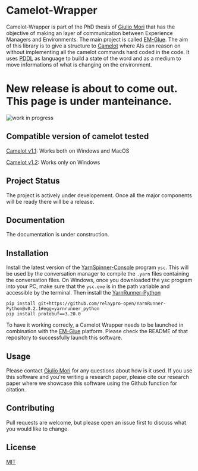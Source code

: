 # Camelot-Wrapper
 
Camelot-Wrapper is part of the PhD thesis of [Giulio Mori](https://github.com/liogiu2) that has the objective of making an layer of communication between Experience Managers and Environments. The main project is called [EM-Glue](https://github.com/liogiu2/EM-Glue).
The aim of this library is to give a structure to [Camelot](http://cs.uky.edu/~sgware/projects/camelot/) where AIs can reason on without implementing all the camelot commands hard coded in the code. It uses [PDDL](https://planning.wiki/) as language to build a state of the word and as a medium to move informations of what is changing on the environment. 

# New release is about to come out. This page is under manteinance.
![work in progress](https://icambrogiolorenzetti.edu.it/wp-content/uploads/sites/91/Work-in-progress-1024x603-1.png?x67262)

## Compatible version of camelot tested
[Camelot v1.1](http://cs.uky.edu/~sgware/projects/camelot/v1-1/): Works both on Windows and MacOS

[Camelot v1.2](http://cs.uky.edu/~sgware/projects/camelot/v1-2/): Works only on Windows

## Project Status
The project is actively under developement. Once all the major components will be ready there will be a release. 

## Documentation
The documentation is under construction. 

## Installation
Install the latest version of the [YarnSpinner-Console](https://github.com/YarnSpinnerTool/YarnSpinner-Console) program ```ysc```. This will be used by the conversation manager to compile the ```.yarn``` files containing the conversation files. On Windows, once you downloaded the ysc program into your PC, make sure that the ```ysc.exe``` is in the path variable and accessible by the terminal. 
Then install the [YarnRunner-Python](https://github.com/relaypro-open/YarnRunner-Python)
```
pip install git+https://github.com/relaypro-open/YarnRunner-Python@v0.2.1#egg=yarnrunner_python
pip install protobuf==3.20.0
```

To have it working correcly, a Camelot Wrapper needs to be launched in combination with the [EM-Glue](https://github.com/liogiu2/EM-Glue) platform. Please check the README of that repository to successfully launch this software.

## Usage
Please contact [Giulio Mori](https://github.com/liogiu2) for any questions about how is it used.
If you use this software and you're writing a research paper, please cite our research paper where we showcase this software using the Github function for citation. 

## Contributing
Pull requests are welcome, but please open an issue first to discuss what you would like to change.

## License
[MIT](https://choosealicense.com/licenses/mit/)
